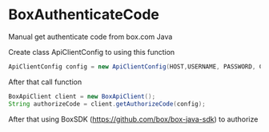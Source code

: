 # BoxAuthenticateCode
Manual get authenticate code from box.com Java

Create class ApiClientConfig to using this function

```java
ApiClientConfig config = new ApiClientConfig(HOST,USERNAME, PASSWORD, CLIENT_ID, CLIENT_SECRET);
```

After that call function
```java
BoxApiClient client = new BoxApiClient();
String authorizeCode = client.getAuthorizeCode(config);
```


After that using BoxSDK (https://github.com/box/box-java-sdk) to authorize
